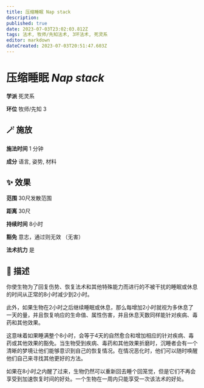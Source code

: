 ```yaml
---
title: 压缩睡眠 Nap stack
description: 
published: true
date: 2023-07-03T23:02:03.812Z
tags: 法术, 牧师/先知法术, 3环法术, 死灵系
editor: markdown
dateCreated: 2023-07-03T20:51:47.603Z
---
```


# **压缩睡眠** *Nap stack*

**学派** 死灵系 

**环位** 牧师/先知 3

## 🪄 施放

**施法时间** 1 分钟

**成分** 语言, 姿势, 材料

## ✨ 效果  

**范围** 30尺发散范围

**距离** 30尺  

**持续时间** 8小时 

**豁免** 意志，通过则无效 （无害）

**法术抗力** 是

## 📖 描述

你使生物为了回复伤势、恢复法术和其他特殊能力而进行的不被干扰的睡眠或休息的时间从正常的8小时减少到2小时。

此外，如果生物在2小时之后继续睡眠或休息，那么每增加2小时就视为多休息了一天的量，并且恢复响应的生命值、属性伤害，并且休息天数同样能针对疾病、毒药和其他效果。

这意味着如果睡满整个8小时，会等于4天的自然愈合和增加相应的针对疾病、毒药或其他效果的豁免。当生物受到疾病、毒药和其他效果折磨时，沉睡者会有一个清晰的梦境让他们能够意识到自己的恢复情况。在情况恶化时，他们可以随时唤醒他们自己来寻找其他更好的方法。

如果在8小时之内醒了过来，生物仍然可以重新回去睡个回笼觉，但是它们不再会享受到加速恢复时间的好处。一个生物在一周内只能享受一次该法术的好处。
    